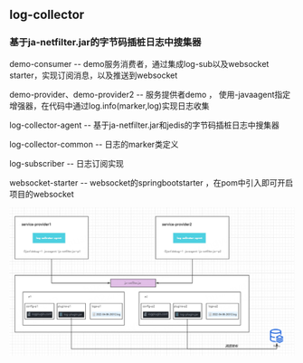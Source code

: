 ## log-collector
### 基于ja-netfilter.jar的字节码插桩日志中搜集器

demo-consumer -- demo服务消费者，通过集成log-sub以及websocket starter，实现订阅消息，以及推送到websocket
 
demo-provider、demo-provider2 -- 服务提供者demo ， 使用-javaagent指定增强器，在代码中通过log.info(marker,log)实现日志收集

log-collector-agent -- 基于ja-netfilter.jar和jedis的字节码插桩日志中搜集器

log-collector-common -- 日志的marker类定义
 
log-subscriber -- 日志订阅实现 

websocket-starter -- websocket的springbootstarter ，在pom中引入即可开启项目的websocket

![1.jpg](./1.jpg)

